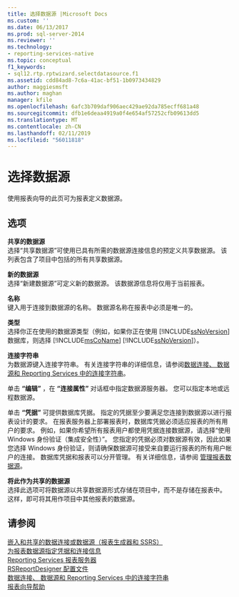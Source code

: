 ```yaml
---
title: 选择数据源 |Microsoft Docs
ms.custom: ''
ms.date: 06/13/2017
ms.prod: sql-server-2014
ms.reviewer: ''
ms.technology:
- reporting-services-native
ms.topic: conceptual
f1_keywords:
- sql12.rtp.rptwizard.selectdatasource.f1
ms.assetid: cdd84ad8-7c6a-41ac-bf51-1b0973434829
author: maggiesmsft
ms.author: maghan
manager: kfile
ms.openlocfilehash: 6afc3b709daf906aec429ae92da785ecff681a48
ms.sourcegitcommit: dfb1e6deaa4919a0f4e654af57252cfb09613dd5
ms.translationtype: MT
ms.contentlocale: zh-CN
ms.lasthandoff: 02/11/2019
ms.locfileid: "56011818"
---
```

# <a name="select-the-data-source"></a>选择数据源
  使用报表向导的此页可为报表定义数据源。  
  
## <a name="options"></a>选项  
 **共享的数据源**  
 选择“共享数据源”可使用已具有所需的数据源连接信息的预定义共享数据源。 该列表包含了项目中包括的所有共享数据源。  
  
 **新的数据源**  
 选择“新建数据源”可定义新的数据源。 该数据源信息将仅用于当前报表。  
  
 **名称**  
 键入用于连接到数据源的名称。 数据源名称在报表中必须是唯一的。  
  
 **类型**  
 选择你正在使用的数据源类型（例如，如果你正在使用 [!INCLUDE[ssNoVersion](../includes/ssnoversion-md.md)] 数据库，则选择 [!INCLUDE[msCoName](../includes/msconame-md.md)] [!INCLUDE[ssNoVersion](../includes/ssnoversion-md.md)]）。  
  
 **连接字符串**  
 为数据源键入连接字符串。 有关连接字符串的详细信息，请参阅[数据连接、 数据源和 Reporting Services 中的连接字符串](../../2014/reporting-services/data-connections-data-sources-and-connection-strings-in-reporting-services.md)。  
  
 单击 **“编辑”** ，在 **“连接属性”** 对话框中指定数据源服务器。 您可以指定本地或远程数据源。  
  
 单击 **“凭据”** 可提供数据库凭据。 指定的凭据至少要满足您连接到数据源以进行报表设计的要求。 在报表服务器上部署报表时，数据库凭据必须适应报表的所有用户的要求。 例如，如果你希望所有报表用户都使用凭据连接数据源，请选择“使用 Windows 身份验证（集成安全性）”。 您指定的凭据必须对数据源有效，因此如果您选择 Windows 身份验证，则请确保数据源可接受来自要运行报表的所有用户帐户的连接。 数据库凭据和报表可以分开管理。 有关详细信息，请参阅 [管理报表数据源](report-data/manage-report-data-sources.md)。  
  
 **将此作为共享的数据源**  
 选择此选项可将数据源以共享数据源形式存储在项目中，而不是存储在报表中。 这样，即可将其用作项目中其他报表的数据源。  
  
## <a name="see-also"></a>请参阅  
 [嵌入和共享的数据连接或数据源（报表生成器和 SSRS）](../../2014/reporting-services/embedded-and-shared-data-connections-or-data-sources-report-builder-and-ssrs.md)   
 [为报表数据源指定凭据和连接信息](report-data/specify-credential-and-connection-information-for-report-data-sources.md)   
 [Reporting Services 报表服务器](../../2014/reporting-services/reporting-services-report-server.md)   
 [RSReportDesigner 配置文件](report-server/rsreportdesigner-configuration-file.md)   
 [数据连接、 数据源和 Reporting Services 中的连接字符串](../../2014/reporting-services/data-connections-data-sources-and-connection-strings-in-reporting-services.md)   
 [报表向导帮助](../../2014/reporting-services/report-wizard-help.md)  
  
  
